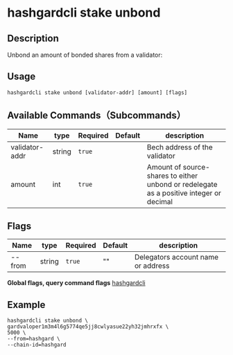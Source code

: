 # hashgardcli stake unbond

## Description 

Unbond an amount of bonded shares from a validator:

## Usage

```
hashgardcli stake unbond [validator-addr] [amount] [flags]
```

## Available Commands（Subcommands）

|     Name      | type  | Required| Default| description         |
| -------------- | ------ | -------- | ------ | ------------------- |
| validator-addr | string | `true`     |        | Bech address of the validator |
| amount         | int    | `true`     |        | Amount of source-shares to either unbond or redelegate as a positive integer or decimal|

## Flags

| Name   | type  | Required| Default| description          |
| ------ | ------ | -------- | ------ | -------------------- |
| --from | string | `true`     | ""     | Delegators account name or address|

**Global flags, query command flags** [hashgardcli](../README.md)

## Example

```shell
hashgardcli stake unbond \
gardvaloper1m3m4l6g5774qe5jj8cwlyasue22yh32jmhrxfx \
5000 \
--from=hashgard \
--chain-id=hashgard
```

